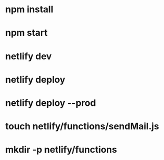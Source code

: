 # npm install

# npm start

# netlify dev

# netlify deploy

# netlify deploy --prod

# touch netlify/functions/sendMail.js

# mkdir -p netlify/functions
